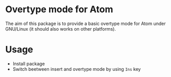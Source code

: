 # Overtype mode for Atom

The aim of this package is to provide a basic overtype mode for Atom under GNU/Linux (it should also works on other platforms).

# Usage

  * Install package
  * Switch beetween insert and overtype mode by using `Ins` key
